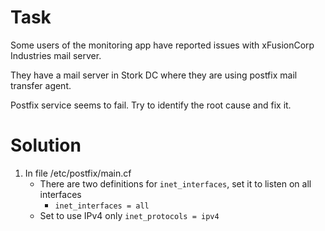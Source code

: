 # Task
Some users of the monitoring app have reported issues with xFusionCorp Industries mail server. 

They have a mail server in Stork DC where they are using postfix mail transfer agent. 

Postfix service seems to fail. Try to identify the root cause and fix it.

# Solution

1. In file /etc/postfix/main.cf
   * There are two definitions for ```inet_interfaces```, set it to listen on all interfaces
       * ```inet_interfaces = all```
   * Set to use IPv4 only ```inet_protocols = ipv4```
